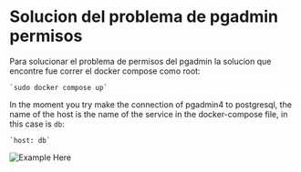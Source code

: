 # Solucion del problema de pgadmin permisos

Para solucionar el problema de permisos del pgadmin la solucion que encontre fue correr el docker compose como root:

    `sudo docker compose up`
In the moment you try make the connection of pgadmin4 to postgresql, the name of the host is the name of the service in the docker-compose file, in this case is `db`:

    `host: db`
![Example Here]('../../../../resources/img/hostname.png)
